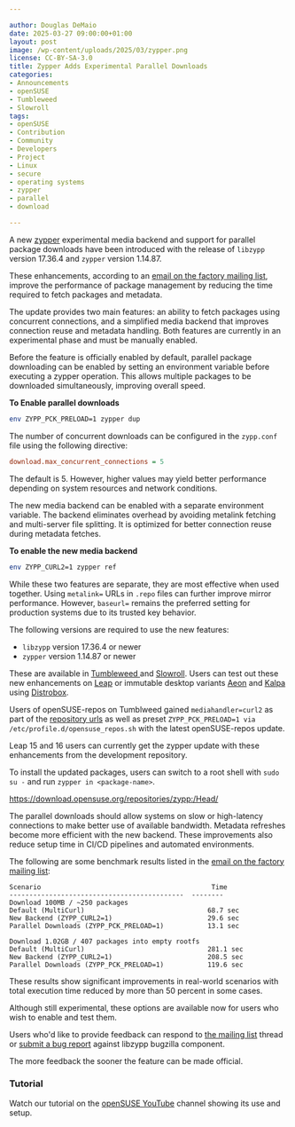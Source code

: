 ```yaml
---

author: Douglas DeMaio
date: 2025-03-27 09:00:00+01:00
layout: post
image: /wp-content/uploads/2025/03/zypper.png
license: CC-BY-SA-3.0
title: Zypper Adds Experimental Parallel Downloads
categories:
- Announcements
- openSUSE
- Tumbleweed
- Slowroll
tags:
- openSUSE
- Contribution
- Community
- Developers
- Project
- Linux 
- secure 
- operating systems 
- zypper
- parallel
- download

---
```


A new [zypper](https://en.opensuse.org/Portal:Zypper) experimental media backend and support for parallel package downloads have been introduced with the release of `libzypp` version 17.36.4 and `zypper` version 1.14.87. 

These enhancements, according to an [email on the factory mailing list](https://lists.opensuse.org/archives/list/factory@lists.opensuse.org/thread/LOCZIG43MFJSTUIQ3VH2CRSYRCBNR4O7/), improve the performance of package management by reducing the time required to fetch packages and metadata.

The update provides two main features: an ability to fetch packages using concurrent connections, and a simplified media backend that improves connection reuse and metadata handling. Both features are currently in an experimental phase and must be manually enabled. 

Before the feature is officially enabled by default, parallel package downloading can be enabled by setting an environment variable before executing a zypper operation. This allows multiple packages to be downloaded simultaneously, improving overall speed.

**To Enable parallel downloads**

```bash
env ZYPP_PCK_PRELOAD=1 zypper dup
```

The number of concurrent downloads can be configured in the `zypp.conf` file using the following directive:

```ini
download.max_concurrent_connections = 5
```

The default is 5. However, higher values may yield better performance depending on system resources and network conditions.

The new media backend can be enabled with a separate environment variable. The backend eliminates overhead by avoiding metalink fetching and multi-server file splitting. It is optimized for better connection reuse during metadata fetches.

**To enable the new media backend**

```bash
env ZYPP_CURL2=1 zypper ref
```

While these two features are separate, they are most effective when used together. Using `metalink=` URLs in `.repo` files can further improve mirror performance. However, `baseurl=` remains the preferred setting for production systems due to its trusted key behavior.

The following versions are required to use the new features:

- `libzypp` version 17.36.4 or newer
- `zypper` version 1.14.87 or newer

These are available in [Tumbleweed ](https://get.opensuse.org/tumbleweed/) and [Slowroll](https://en.opensuse.org/Portal:Slowroll). Users can test out these new enhancements on [Leap](https://get.opensuse.org/leap/) or immutable desktop variants [Aeon](https://aeondesktop.org) and [Kalpa](https://kalpadesktop.org/) using [Distrobox](https://distrobox.it/).

Users of openSUSE-repos on Tumblweed gained `mediahandler=curl2` as part of the [repository urls](https://github.com/openSUSE/openSUSE-repos/blob/main/opensuse-tumbleweed-repoindex.xml) as well as preset `ZYPP_PCK_PRELOAD=1 via /etc/profile.d/opensuse_repos.sh` with the latest openSUSE-repos update.

Leap 15 and 16 users can currently get the zypper update with these enhancements from the development repository.

To install the updated packages, users can switch to a root shell with `sudo su -` and run `zypper in <package-name>`.

<https://download.opensuse.org/repositories/zypp:/Head/>

The parallel downloads should allow systems on slow or high-latency connections to make better use of available bandwidth. Metadata refreshes become more efficient with the new backend. These improvements also reduce setup time in CI/CD pipelines and automated environments.

The following are some benchmark results listed in the [email on the factory mailing list](https://lists.opensuse.org/archives/list/factory@lists.opensuse.org/thread/LOCZIG43MFJSTUIQ3VH2CRSYRCBNR4O7/):

```
Scenario                                           Time
--------------------------------------------  --------
Download 100MB / ~250 packages
Default (MultiCurl)                               68.7 sec
New Backend (ZYPP_CURL2=1)                        29.6 sec
Parallel Downloads (ZYPP_PCK_PRELOAD=1)           13.1 sec

Download 1.02GB / 407 packages into empty rootfs
Default (MultiCurl)                               281.1 sec
New Backend (ZYPP_CURL2=1)                        208.5 sec
Parallel Downloads (ZYPP_PCK_PRELOAD=1)           119.6 sec
```

These results show significant improvements in real-world scenarios with total execution time reduced by more than 50 percent in some cases.

Although still experimental, these options are available now for users who wish to enable and test them.

Users who'd like to provide feedback can respond to [the mailing list](https://lists.opensuse.org/archives/list/factory@lists.opensuse.org/thread/LOCZIG43MFJSTUIQ3VH2CRSYRCBNR4O7/) thread or [submit a bug report](https://en.opensuse.org/openSUSE:Submitting_bug_reports) against libzypp bugzilla component.

The more feedback the sooner the feature can be made official.

### Tutorial

Watch our tutorial on the [openSUSE YouTube](https://www.youtube.com/watch?v=o9vRsL_njSU) channel showing its use and setup.

<meta name="openSUSE, Open Source, development, Windows 10 end of support, Linux transition, Upgrade to Freedom campaign, Linux distributions, e-waste reduction, hardware sustainability, Ubuntu, Fedora, AlmaLinux, environmental benefits, secure operating systems, customizable Linux, Joanna Murzyn, KDE Akademy, electronic waste, open source, Linux alternatives, computer longevity, user-friendly Linux, live tutorials, ISO installation, Leap, Tumbleweed, Linux gaming, Linux for developers, EU, Euro" content="HTML,CSS,XML,JavaScript">
